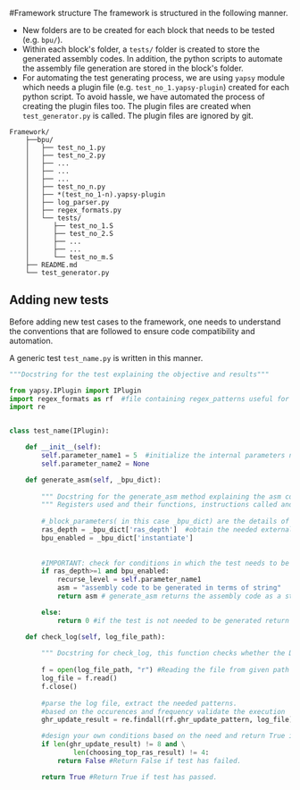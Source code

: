 #Framework structure
The framework is structured in the following manner.

* New folders are to be created for each block that needs to be tested (e.g. ```bpu/```).
* Within each block's folder, a ```tests/``` folder is created to store the generated assembly codes. In addition, the python scripts to automate the assembly file generation are stored in the block's folder.
* For automating the test generating process, we are using ```yapsy``` module which needs a plugin file (e.g. ```test_no_1.yapsy-plugin```) created for each python script. To avoid hassle, we have automated the process of creating the plugin files too. 
  The plugin files are created when ```test_generator.py``` is called. The plugin files are ignored by git.

```shell
Framework/
    ├──bpu/
    │   ├── test_no_1.py
    │   ├── test_no_2.py
    │   ├── ...
    │   ├── ...
    │   ├── ...
    │   ├── test_no_n.py
    │   ├── *(test_no_1-n).yapsy-plugin
    │   ├── log_parser.py
    │   ├── regex_formats.py
    │   └── tests/
    │      ├── test_no_1.S
    │      ├── test_no_2.S
    │      ├── ...
    │      ├── ...
    │      └── test_no_m.S
    ├── README.md
    └── test_generator.py
```

## Adding new tests
Before adding new test cases to the framework, one needs to understand the conventions that are followed to ensure code compatibility and automation.

A generic test ```test_name.py``` is written in this manner. 

```python
"""Docstring for the test explaining the objective and results""" 

from yapsy.IPlugin import IPlugin
import regex_formats as rf  #file containing regex_patterns useful for log parsing
import re


class test_name(IPlugin):

    def __init__(self):
        self.parameter_name1 = 5  #initialize the internal parameters needed for the script
        self.parameter_name2 = None

    def generate_asm(self, _bpu_dict):
        
        """ Docstring for the generate_asm method explaining the asm code's details"""
        """ Registers used and their functions, instructions called and their purposes etc"""
        
        #_block_parameters( in this case _bpu_dict) are the details of the configuration of a particular block given as a dictionary
        ras_depth = _bpu_dict['ras_depth']  #obtain the needed external parameters from the input dictionary
        bpu_enabled = _bpu_dict['instantiate']
        
        
        #IMPORTANT: check for conditions in which the test needs to be generated
        if ras_depth>=1 and bpu_enabled: 
            recurse_level = self.parameter_name1
            asm = "assembly code to be generated in terms of string"
            return asm # generate_asm returns the assembly code as a string

        else:
            return 0 #if the test is not needed to be generated return 0

    def check_log(self, log_file_path):
        
        """ Docstring for check_log, this function checks whether the Device under Test (DUT) has executed appropriately"""
        
        f = open(log_file_path, "r") #Reading the file from given path
        log_file = f.read()
        f.close()
        
        #parse the log file, extract the needed patterns.
        #based on the occurences and frequency validate the execution
        ghr_update_result = re.findall(rf.ghr_update_pattern, log_file)

        #design your own conditions based on the need and return True if test has passed 
        if len(ghr_update_result) != 8 and \
                len(choosing_top_ras_result) != 4:
            return False #Return False if test has failed.

        return True #Return True if test has passed.

```